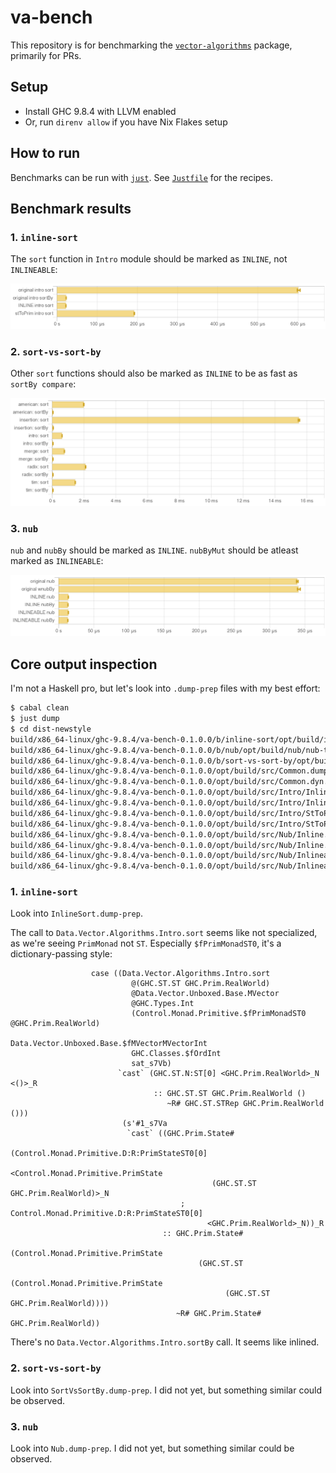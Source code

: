 # va-bench

This repository is for benchmarking the [`vector-algorithms`](https://github.com/erikd/vector-algorithms) package, primarily for PRs.

## Setup

- Install GHC 9.8.4 with LLVM enabled
- Or, run `direnv allow` if you have Nix Flakes setup

## How to run

Benchmarks can be run with [`just`](https://github.com/casey/just). See [`Justfile`](./Justfile) for the recipes.

## Benchmark results

### 1. `inline-sort`

The `sort` function in `Intro` module should be marked as `INLINE`, not `INLINEABLE`:

![](./img/inline-sort.png)

### 2. `sort-vs-sort-by`

Other `sort` functions should also be marked as `INLINE` to be as fast as `sortBy compare`:

![](./img/sort-vs-sort-by.png)

### 3. `nub`

`nub` and `nubBy` should be marked as `INLINE`. `nubByMut` should be atleast marked as `INLINEABLE`:

![](./img/nub.png)

## Core output inspection

I'm not a Haskell pro, but let's look into `.dump-prep` files with my best effort:

```sh
$ cabal clean
$ just dump
$ cd dist-newstyle
build/x86_64-linux/ghc-9.8.4/va-bench-0.1.0.0/b/inline-sort/opt/build/inline-sort/inline-sort-tmp/bench/InlineSort.dump-prep
build/x86_64-linux/ghc-9.8.4/va-bench-0.1.0.0/b/nub/opt/build/nub/nub-tmp/bench/Nub.dump-prep
build/x86_64-linux/ghc-9.8.4/va-bench-0.1.0.0/b/sort-vs-sort-by/opt/build/sort-vs-sort-by/sort-vs-sort-by-tmp/bench/SortVsSortBy.dump-prep
build/x86_64-linux/ghc-9.8.4/va-bench-0.1.0.0/opt/build/src/Common.dump-prep
build/x86_64-linux/ghc-9.8.4/va-bench-0.1.0.0/opt/build/src/Common.dyn.dump-prep
build/x86_64-linux/ghc-9.8.4/va-bench-0.1.0.0/opt/build/src/Intro/Inline.dump-prep
build/x86_64-linux/ghc-9.8.4/va-bench-0.1.0.0/opt/build/src/Intro/Inline.dyn.dump-prep
build/x86_64-linux/ghc-9.8.4/va-bench-0.1.0.0/opt/build/src/Intro/StToPrim.dump-prep
build/x86_64-linux/ghc-9.8.4/va-bench-0.1.0.0/opt/build/src/Intro/StToPrim.dyn.dump-prep
build/x86_64-linux/ghc-9.8.4/va-bench-0.1.0.0/opt/build/src/Nub/Inline.dump-prep
build/x86_64-linux/ghc-9.8.4/va-bench-0.1.0.0/opt/build/src/Nub/Inline.dyn.dump-prep
build/x86_64-linux/ghc-9.8.4/va-bench-0.1.0.0/opt/build/src/Nub/Inlineable.dump-prep
build/x86_64-linux/ghc-9.8.4/va-bench-0.1.0.0/opt/build/src/Nub/Inlineable.dyn.dump-prep
```

### 1. `inline-sort`

Look into `InlineSort.dump-prep`.

The call to `Data.Vector.Algorithms.Intro.sort` seems like not specialized, as we're seeing `PrimMonad` not `ST`. Especially `$fPrimMonadST0`, it's a dictionary-passing style:

```
                  case ((Data.Vector.Algorithms.Intro.sort
                           @(GHC.ST.ST GHC.Prim.RealWorld)
                           @Data.Vector.Unboxed.Base.MVector
                           @GHC.Types.Int
                           (Control.Monad.Primitive.$fPrimMonadST0 @GHC.Prim.RealWorld)
                           Data.Vector.Unboxed.Base.$fMVectorMVectorInt
                           GHC.Classes.$fOrdInt
                           sat_s7Vb)
                        `cast` (GHC.ST.N:ST[0] <GHC.Prim.RealWorld>_N <()>_R
                                :: GHC.ST.ST GHC.Prim.RealWorld ()
                                   ~R# GHC.ST.STRep GHC.Prim.RealWorld ()))
                         (s'#1_s7Va
                          `cast` ((GHC.Prim.State#
                                     (Control.Monad.Primitive.D:R:PrimStateST0[0]
                                          <Control.Monad.Primitive.PrimState
                                             (GHC.ST.ST GHC.Prim.RealWorld)>_N
                                      ; Control.Monad.Primitive.D:R:PrimStateST0[0]
                                            <GHC.Prim.RealWorld>_N))_R
                                  :: GHC.Prim.State#
                                       (Control.Monad.Primitive.PrimState
                                          (GHC.ST.ST
                                             (Control.Monad.Primitive.PrimState
                                                (GHC.ST.ST GHC.Prim.RealWorld))))
                                     ~R# GHC.Prim.State# GHC.Prim.RealWorld))
```

There's no `Data.Vector.Algorithms.Intro.sortBy` call. It seems like inlined.

### 2. `sort-vs-sort-by`

Look into `SortVsSortBy.dump-prep`. I did not yet, but something similar could be observed.

### 3. `nub`

Look into `Nub.dump-prep`. I did not yet, but something similar could be observed.

